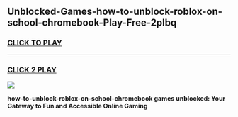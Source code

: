 
## Unblocked-Games-how-to-unblock-roblox-on-school-chromebook-Play-Free-2plbq
<h3>
<a href="https://premium76.site?title=how-to-unblock-roblox-on-school-chromebook&ref=12A">CLICK TO PLAY</a></h3>
<hr>

<h3>
<a href="https://premium76.site?title=how-to-unblock-roblox-on-school-chromebook&ref=12A">CLICK 2 PLAY</a>
  
</h3>

<a href="https://premium76.site?title=how-to-unblock-roblox-on-school-chromebook&ref=12A"><img src="https://clearcache.store/games.png"></a>


**how-to-unblock-roblox-on-school-chromebook games unblocked: Your Gateway to Fun and Accessible Online Gaming**
